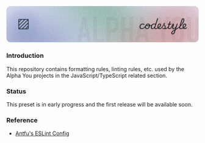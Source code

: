 ![Codestyle Banner](.github/assets/banner.webp)

### Introduction

This repository contains formatting rules, linting rules, etc. used by the Alpha You projects in the JavaScript/TypeScript related section.

### Status

This preset is in early progress and the first release will be available soon.

### Reference

- [Antfu's ESLint Config](https://github.com/antfu/eslint-config)
